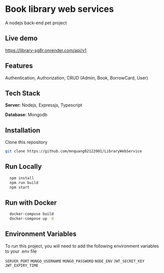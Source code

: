 # Book library web services

A nodejs back-end pet project

## Live demo

https://library-sg8r.onrender.com/api/v1

## Features

Authentication, Authorization, CRUD (Admin, Book, BorrowCard, User)

## Tech Stack

**Server:** Nodejs, Expressjs, Typescript

**Database:** Mongodb

## Installation

Clone this repository

```bash
git clone https://github.com/mnquang02122001/LibraryWebService
```

## Run Locally

```bash
  npm install
  npm run build
  npm start
```

## Run with Docker

```bash
  docker-compose build
  docker-compose up -d
```

## Environment Variables

To run this project, you will need to add the following environment variables to your .env file

`SERVER_PORT` `MONGO_USERNAME` `MONGO_PASSWORD` `NODE_ENV` `JWT_SECRET_KEY` `JWT_EXPIRY_TIME`
